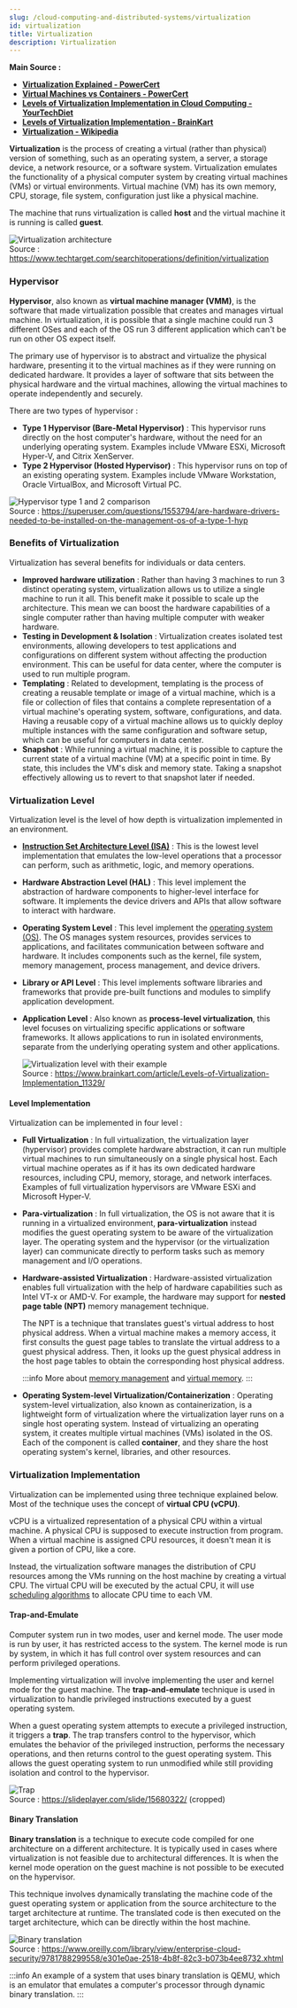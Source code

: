 ```yaml
---
slug: /cloud-computing-and-distributed-systems/virtualization
id: virtualization
title: Virtualization
description: Virtualization
---
```


**Main Source :**

- **[Virtualization Explained - PowerCert](https://youtu.be/UBVVq-xz5i0?si=kHYnrYGPjpTsiqYv)**
- **[Virtual Machines vs Containers - PowerCert](https://youtu.be/eyNBf1sqdBQ?si=j4eCUEMDn42GwEpQ)**
- **[Levels of Virtualization Implementation in Cloud Computing - YourTechDiet](https://yourtechdiet.com/blogs/levels-of-virtualization-implementation-in-cloud-computing/)**
- **[Levels of Virtualization Implementation - BrainKart](https://www.brainkart.com/article/Levels-of-Virtualization-Implementation_11329/)**
- **[Virtualization - Wikipedia](https://en.wikipedia.org/wiki/Virtualization)**

**Virtualization** is the process of creating a virtual (rather than physical) version of something, such as an operating system, a server, a storage device, a network resource, or a software system. Virtualization emulates the functionality of a physical computer system by creating virtual machines (VMs) or virtual environments. Virtual machine (VM) has its own memory, CPU, storage, file system, configuration just like a physical machine.

The machine that runs virtualization is called **host** and the virtual machine it is running is called **guest**.

![Virtualization architecture](./virtualization-architecture.png)  
Source : https://www.techtarget.com/searchitoperations/definition/virtualization

### Hypervisor

**Hypervisor**, also known as **virtual machine manager (VMM)**, is the software that made virtualization possible that creates and manages virtual machine. In virtualization, it is possible that a single machine could run 3 different OSes and each of the OS run 3 different application which can't be run on other OS expect itself.

The primary use of hypervisor is to abstract and virtualize the physical hardware, presenting it to the virtual machines as if they were running on dedicated hardware. It provides a layer of software that sits between the physical hardware and the virtual machines, allowing the virtual machines to operate independently and securely.

There are two types of hypervisor :

- **Type 1 Hypervisor (Bare-Metal Hypervisor)** : This hypervisor runs directly on the host computer's hardware, without the need for an underlying operating system. Examples include VMware ESXi, Microsoft Hyper-V, and Citrix XenServer.
- **Type 2 Hypervisor (Hosted Hypervisor)** : This hypervisor runs on top of an existing operating system. Examples include VMware Workstation, Oracle VirtualBox, and Microsoft Virtual PC.

![Hypervisor type 1 and 2 comparison](./hypervisor.png)  
Source : https://superuser.com/questions/1553794/are-hardware-drivers-needed-to-be-installed-on-the-management-os-of-a-type-1-hyp

### Benefits of Virtualization

Virtualization has several benefits for individuals or data centers.

- **Improved hardware utilization** : Rather than having 3 machines to run 3 distinct operating system, virtualization allows us to utilize a single machine to run it all. This benefit make it possible to scale up the architecture. This mean we can boost the hardware capabilities of a single computer rather than having multiple computer with weaker hardware.
- **Testing in Development & Isolation** : Virtualization creates isolated test environments, allowing developers to test applications and configurations on different system without affecting the production environment. This can be useful for data center, where the computer is used to run multiple program.
- **Templating** : Related to development, templating is the process of creating a reusable template or image of a virtual machine, which is a file or collection of files that contains a complete representation of a virtual machine's operating system, software, configurations, and data. Having a reusable copy of a virtual machine allows us to quickly deploy multiple instances with the same configuration and software setup, which can be useful for computers in data center.
- **Snapshot** : While running a virtual machine, it is possible to capture the current state of a virtual machine (VM) at a specific point in time. By state, this includes the VM's disk and memory state. Taking a snapshot effectively allowing us to revert to that snapshot later if needed.

### Virtualization Level

Virtualization level is the level of how depth is virtualization implemented in an environment.

- **[Instruction Set Architecture Level (ISA)](/computer-organization-and-architecture/isa)** : This is the lowest level implementation that emulates the low-level operations that a processor can perform, such as arithmetic, logic, and memory operations.

- **Hardware Abstraction Level (HAL)** : This level implement the abstraction of hardware components to higher-level interface for software. It implements the device drivers and APIs that allow software to interact with hardware.

- **Operating System Level** : This level implement the [operating system (OS)](/operating-system). The OS manages system resources, provides services to applications, and facilitates communication between software and hardware. It includes components such as the kernel, file system, memory management, process management, and device drivers.

- **Library or API Level** : This level implements software libraries and frameworks that provide pre-built functions and modules to simplify application development.

- **Application Level** : Also known as **process-level virtualization**, this level focuses on virtualizing specific applications or software frameworks. It allows applications to run in isolated environments, separate from the underlying operating system and other applications.

  ![Virtualization level with their example](./virtualization-level.png)  
   Source : https://www.brainkart.com/article/Levels-of-Virtualization-Implementation_11329/

#### Level Implementation

Virtualization can be implemented in four level :

- **Full Virtualization** : In full virtualization, the virtualization layer (hypervisor) provides complete hardware abstraction, it can run multiple virtual machines to run simultaneously on a single physical host. Each virtual machine operates as if it has its own dedicated hardware resources, including CPU, memory, storage, and network interfaces. Examples of full virtualization hypervisors are VMware ESXi and Microsoft Hyper-V.

- **Para-virtualization** : In full virtualization, the OS is not aware that it is running in a virtualized environment, **para-virtualization** instead modifies the guest operating system to be aware of the virtualization layer. The operating system and the hypervisor (or the virtualization layer) can communicate directly to perform tasks such as memory management and I/O operations.

- **Hardware-assisted Virtualization** : Hardware-assisted virtualization enables full virtualization with the help of hardware capabilities such as Intel VT-x or AMD-V. For example, the hardware may support for **nested page table (NPT)** memory management technique.

  The NPT is a technique that translates guest's virtual address to host physical address. When a virtual machine makes a memory access, it first consults the guest page tables to translate the virtual address to a guest physical address. Then, it looks up the guest physical address in the host page tables to obtain the corresponding host physical address.

  :::info
  More about [memory management](/operating-system/memory-management) and [virtual memory](/operating-system/memory-management#virtual-memory).
  :::

- **Operating System-level Virtualization/Containerization** : Operating system-level virtualization, also known as containerization, is a lightweight form of virtualization where the virtualization layer runs on a single host operating system. Instead of virtualizing an operating system, it creates multiple virtual machines (VMs) isolated in the OS. Each of the component is called **container**, and they share the host operating system's kernel, libraries, and other resources.

### Virtualization Implementation

Virtualization can be implemented using three technique explained below. Most of the technique uses the concept of **virtual CPU (vCPU)**.

vCPU is a virtualized representation of a physical CPU within a virtual machine. A physical CPU is supposed to execute instruction from program. When a virtual machine is assigned CPU resources, it doesn't mean it is given a portion of CPU, like a core.

Instead, the virtualization software manages the distribution of CPU resources among the VMs running on the host machine by creating a virtual CPU. The virtual CPU will be executed by the actual CPU, it will use [scheduling algorithms](/operating-system/process-management#scheduling-algorithms) to allocate CPU time to each VM.

#### Trap-and-Emulate

Computer system run in two modes, user and kernel mode. The user mode is run by user, it has restricted access to the system. The kernel mode is run by system, in which it has full control over system resources and can perform privileged operations.

Implementing virtualization will involve implementing the user and kernel mode for the guest machine. The **trap-and-emulate** technique is used in virtualization to handle privileged instructions executed by a guest operating system.

When a guest operating system attempts to execute a privileged instruction, it triggers a **trap**. The trap transfers control to the hypervisor, which emulates the behavior of the privileged instruction, performs the necessary operations, and then returns control to the guest operating system. This allows the guest operating system to run unmodified while still providing isolation and control to the hypervisor.

![Trap](./trap.png)  
Source : https://slideplayer.com/slide/15680322/ (cropped)

#### Binary Translation

**Binary translation** is a technique to execute code compiled for one architecture on a different architecture. It is typically used in cases where virtualization is not feasible due to architectural differences. It is when the kernel mode operation on the guest machine is not possible to be executed on the hypervisor.

This technique involves dynamically translating the machine code of the guest operating system or application from the source architecture to the target architecture at runtime. The translated code is then executed on the target architecture, which can be directly within the host machine.

![Binary translation](./binary-translation.png)  
Source : https://www.oreilly.com/library/view/enterprise-cloud-security/9781788299558/e301e0ae-2518-4b8f-82c3-b073b4ee8732.xhtml

:::info
An example of a system that uses binary translation is QEMU, which is an emulator that emulates a computer's processor through dynamic binary translation.
:::
